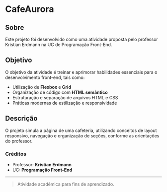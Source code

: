 # CafeAurora

## Sobre

Este projeto foi desenvolvido como uma atividade proposta pelo professor Kristian Erdmann na UC de Programação Front-End.

## Objetivo

O objetivo da atividade é treinar e aprimorar habilidades essenciais para o desenvolvimento front-end, tais como:

- Utilização de **Flexbox** e **Grid**
- Organização de código com **HTML semântico**
- Estruturação e separação de arquivos HTML e CSS
- Práticas modernas de estilização e responsividade

## Descrição

O projeto simula a página de uma cafeteria, utilizando conceitos de layout responsivo, navegação e organização de seções, conforme as orientações do professor.

### Créditos

- Professor: **Kristian Erdmann**
- UC: **Programação Front-End**

---

> Atividade acadêmica para fins de aprendizado.
